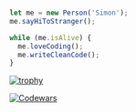 ```js

let me = new Person('Simon');
me.sayHiToStranger();

while (me.isAlive) {
  me.loveCoding();
  me.writeCleanCode();
}

```

[![trophy](https://github-profile-trophy.vercel.app/?username=Si-Ni&theme=onedark)](https://github.com/Si-Ni/github-profile-trophy)

[![Codewars](https://github.r2v.ch/codewars?user=Si_Ni&stroke=%23BB432C)](https://www.codewars.com/users/Si_Ni)
